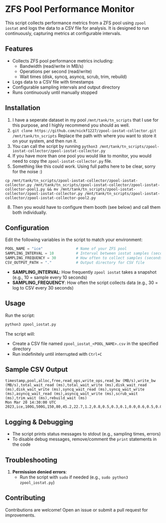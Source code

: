 # ZFS Pool Performance Monitor

This script collects performance metrics from a ZFS pool using `zpool iostat` and logs the data to a CSV file for analysis. It is designed to run continuously, capturing metrics at configurable intervals.

## Features

- Collects ZFS pool performance metrics including:
  - Bandwidth (read/write in MB/s)
  - Operations per second (read/write)
  - Wait times (disk, syncq, asyncq, scrub, trim, rebuild)
- Logs data to a CSV file with timestamps
- Configurable sampling intervals and output directory
- Runs continuously until manually stopped


## Installation

1. I have a seperate dataset in my pool `/mnt/tank/tn_scripts` that I use for this purpose, and I highly recommend you should as well.
2. `git clone https://github.com/nickf1227/zpool-iostat-collector.git /mnt/tank/tn_scripts` Replace the path with where you want to store it on your system, and then run it.
3. You can call the script by running `python3 /mnt/tank/tn_scripts/zpool-iostat-collector/zpool-iostat-collector.py`
4. If you have more than one pool you would like to monitor, you would need to copy the `zpool-iostat-collector.py` file.
6. Something like this could work. Using full paths here to be clear, sorry for the noise :)
   
```cp /mnt/tank/tn_scripts/zpool-iostat-collector/zpool-iostat-collector.py /mnt/tank/tn_scripts/zpool-iostat-collector/zpool-iostat-collector-pool1.py && mv /mnt/tank/tn_scripts/zpool-iostat-collector/zpool-iostat-collector.py /mnt/tank/tn_scripts/zpool-iostat-collector/zpool-iostat-collector-pool2.py```

8. Then you would have to configure them booth (see below) and call them both individually.


## Configuration

Edit the following variables in the script to match your environment:

```python
POOL_NAME = "ice"               # Name of your ZFS pool
SAMPLING_INTERVAL = 10          # Interval between iostat samples (seconds)
SAMPLING_FREQUENCY = 30         # How often to collect samples (seconds)
CSV_OUTPUT_PATH = "."           # Output directory for CSV file
```

- **SAMPLING_INTERVAL**: How frequently `zpool iostat` takes a snapshot (e.g., 10 = sample every 10 seconds)
- **SAMPLING_FREQUENCY**: How often the script collects data (e.g., 30 = log to CSV every 30 seconds)

## Usage

Run the script:

```bash
python3 zpool_iostat.py
```

The script will:
- Create a CSV file named `zpool_iostat_<POOL_NAME>.csv` in the specified directory
- Run indefinitely until interrupted with `Ctrl+C`

## Sample CSV Output

```csv
timestamp,pool,alloc,free,read_ops,write_ops,read_bw (MB/s),write_bw (MB/s),total_wait_read (ms),total_wait_write (ms),disk_wait_read (ms),disk_wait_write (ms),syncq_wait_read (ms),syncq_wait_write (ms),asyncq_wait_read (ms),asyncq_wait_write (ms),scrub_wait (ms),trim_wait (ms),rebuild_wait (ms)
Mon Mar 20 14:30:00 UTC 2023,ice,100G,500G,150,80,45.2,22.7,1.2,0.8,0.5,0.3,0.1,0.0,0.6,0.5,0.0,0.0,0.0
```

## Logging & Debugging

- The script prints status messages to stdout (e.g., sampling times, errors)
- To disable debug messages, remove/comment the `print` statements in the code

## Troubleshooting

1. **Permission denied errors**:
   - Run the script with `sudo` if needed (e.g., `sudo python3 zpool_iostat.py`)

## Contributing

Contributions are welcome! Open an issue or submit a pull request for improvements.
